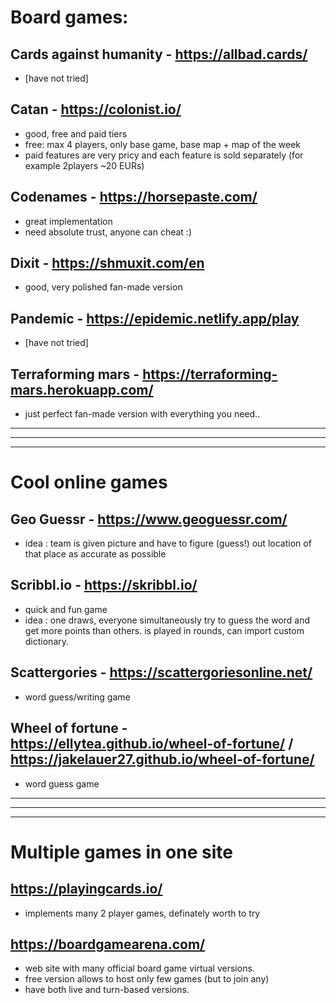 # Board games:
## Cards against humanity - https://allbad.cards/ 
- [have not tried]

## Catan - https://colonist.io/ 
- good, free and paid tiers 
- free: max 4 players, only base game, base map + map of the week 
- paid features are very pricy and each feature is sold separately (for example 2players ~20 EURs)

## Codenames - https://horsepaste.com/
- great implementation
- need absolute trust, anyone can cheat :)

## Dixit - https://shmuxit.com/en
- good, very polished fan-made version

## Pandemic - https://epidemic.netlify.app/play
- [have not tried]

## Terraforming mars - https://terraforming-mars.herokuapp.com/ 
- just perfect fan-made version with everything you need..

---
---
---

# Cool online games
## Geo Guessr - https://www.geoguessr.com/
- idea : team is given picture and have to figure (guess!) out location of that place as accurate as possible

## Scribbl.io - https://skribbl.io/
- quick and fun game
- idea : one draws, everyone simultaneously  try to guess the word and get more points than others. is played in rounds, can import custom dictionary.

## Scattergories - https://scattergoriesonline.net/
- word guess/writing game

## Wheel of fortune - https://ellytea.github.io/wheel-of-fortune/ / https://jakelauer27.github.io/wheel-of-fortune/
- word guess game

---
---
---

# Multiple games in one site
## https://playingcards.io/
- implements many 2 player games, definately worth to try

## https://boardgamearena.com/
- web site with many official board game virtual versions.
- free version allows to host only few games (but to join any)
- have both live and turn-based versions.
